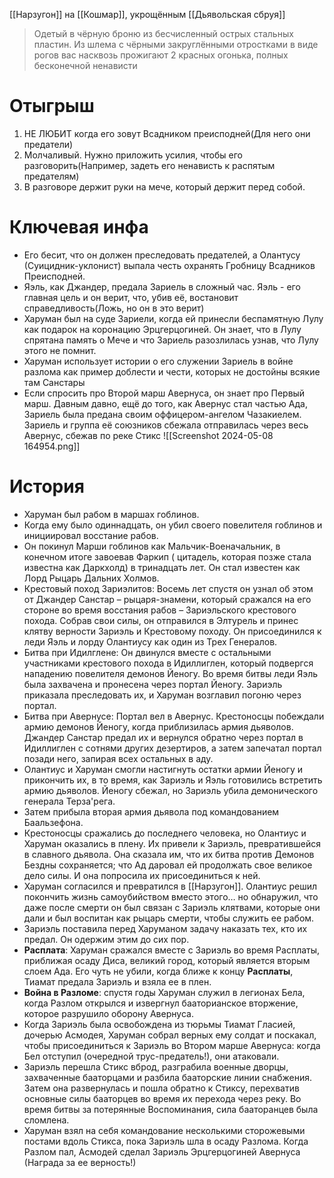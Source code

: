 [[Нарзугон]] на [[Кошмар]], укрощённым [[Дьявольская сбруя]]
> Одетый в чёрную броню из бесчисленный острых стальных пластин. Из шлема с чёрными закруглёнными отростками в виде рогов вас насквозь прожигают 2 красных огонька, полных бесконечной ненависти

# Отыгрыш
1. НЕ ЛЮБИТ когда его зовут Всадником преисподней(Для него они предатели)
2. Молчаливый. Нужно приложить усилия, чтобы его разговорить(Например, задеть его ненависть к распятым предателям)
3. В разговоре держит руки на мече, который держит перед собой.

# Ключевая инфа
- Его бесит, что он должен преследовать предателей, а Олантусу (Суицидник-уклонист) выпала честь охранять Гробницу Всадников Преисподней.
- Яэль, как Джандер, предала Зариель в сложный час. Яэль - его главная цель и он верит, что, убив её, востановит справедливость(Ложь, но он в это верит)
- Харуман был на суде Зариели, когда ей принесли беспамятную Лулу как подарок на коронацию Эрцгерцогиней. Он знает, что в Лулу спрятана память о Мече и что Зариель разозлилась узнав, что Лулу этого не помнит.
- Харуман использует истории о его служении Зариель в войне разлома как пример доблести и чести, которых не достойны всякие там Санстары
- Если спросить про Второй марш Авернуса, он знает про Первый марш. Давным давно, ещё до того, как Авернус стал частью Ада, Зариель была предана своим оффицером-ангелом Чазакиелем. Зариель и группа её союзников сбежала отправилась через весь Авернус, сбежав по реке Стикс
![[Screenshot 2024-05-08 164954.png]]
# История
- Харуман был рабом в маршах гоблинов.
- Когда ему было одиннадцать, он убил своего повелителя гоблинов и инициировал восстание рабов.
- Он покинул Марши гоблинов как Мальчик-Военачальник, в конечном итоге завоевав Фаркип ( цитадель, которая позже стала известна как Даркхолд) в тринадцать лет. Он стал известен как Лорд Рыцарь Дальних Холмов.
- Крестовый поход Зариэлитов: Восемь лет спустя он узнал об этом от Джандер Санстар – рыцаря-знамени, который сражался на его стороне во время восстания рабов – Зариэльского крестового похода. Собрав свои силы, он отправился в Элтурель и принес клятву верности Зариэль и Крестовому походу. Он присоединился к леди Яэль и лорду Олантиусу как один из Трех Генералов.
- Битва при Идилглене: Он двинулся вместе с остальными участниками крестового похода в Идиллиглен, который подвергся нападению повелителя демонов Йеногу. Во время битвы леди Яэль была захвачена и пронесена через портал Йеногу. Зариэль приказала преследовать их, и Харуман возглавил погоню через портал.
- Битва при Авернусе: Портал вел в Авернус. Крестоносцы побеждали армию демонов Йеногу, когда приблизилась армия дьяволов. Джандер Санстар предал их и вернулся обратно через портал в Идиллиглен с сотнями других дезертиров, а затем запечатал портал позади него, запирая всех остальных в аду.
- Олантиус и Харуман смогли настигнуть остатки армии Йеногу и прикончить их, в то время, как Зариэль и Яэль готовились встретить армию дьяволов. Йеногу сбежал, но Зариэль убила демонического генерала Терза'рега.
- Затем прибыла вторая армия дьявола под командованием Баальзефона.
- Крестоносцы сражались до последнего человека, но Олантиус и Харуман оказались в плену. Их привели к Зариэль, превратившейся в славного дьявола. Она сказала им, что их битва против Демонов Бездны сохраняется; что Ад даровал ей продолжать свое великое дело силы. И она попросила их присоединиться к ней.
- Харуман согласился и превратился в [[Нарзугон]]. Олантиус решил покончить жизнь самоубийством вместо этого… но обнаружил, что даже после смерти он был связан с Зариэль клятвами, которые они дали и был воспитан как рыцарь смерти, чтобы служить ее рабом.
- Зариэль поставила перед Харуманом задачу наказать тех, кто их предал. Он одержим этим до сих пор.
- **Расплата**: Харуман сражался вместе с Зариэль во время Расплаты, приближая осаду Диса, великий город, который является вторым слоем Ада. Его чуть не убили, когда ближе к концу **Расплаты**, Тиамат предала Зариэль и взяла ее в плен.
- **Война в Разломе**: спустя годы Харуман служил в легионах Бела, когда Разлом открылся и извергнул бааторианское вторжение, которое разрушило оборону Авернуса.
- Когда Зариэль была освобождена из тюрьмы Тиамат Гласией, дочерью Асмодея, Харуман собрал верных ему солдат и поскакал, чтобы присоединиться к Зариэль во Втором марше Авернуса: когда Бел отступил (очередной трус-предатель!), они атаковали.
- Зариэль перешла Стикс вброд, разграбила военные дворцы, захваченные бааторцами и разбила бааторские линии снабжения. Затем она развернулась и пошла обратно к Стиксу, перехватив основные силы бааторцев во время их перехода через реку. Во время битвы за потерянные Воспоминания, сила бааторанцев была сломлена.
- Харуман взял на себя командование несколькими сторожевыми постами вдоль Стикса, пока Зариэль шла в осаду Разлома. Когда Разлом пал, Асмодей сделал Зариэль Эрцгерцогиней Авернуса (Награда за ее верность!)